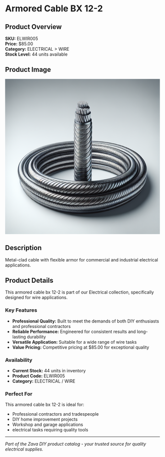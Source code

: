# Armored Cable BX 12-2

## Product Overview

**SKU:** ELWIR005  
**Price:** $85.00  
**Category:** ELECTRICAL > WIRE  
**Stock Level:** 44 units available  

## Product Image

![Armored Cable BX 12-2](https://raw.githubusercontent.com/microsoft/ai-tour-26-zava-diy-dataset-plus-mcp/refs/heads/main/images/electrical_wire_armored_cable_bx_12_2_20250620_205012.png)

## Description

Metal-clad cable with flexible armor for commercial and industrial electrical applications.

## Product Details

This armored cable bx 12-2 is part of our Electrical collection, specifically designed for wire applications. 

### Key Features

- **Professional Quality:** Built to meet the demands of both DIY enthusiasts and professional contractors
- **Reliable Performance:** Engineered for consistent results and long-lasting durability
- **Versatile Application:** Suitable for a wide range of wire tasks
- **Value Pricing:** Competitive pricing at $85.00 for exceptional quality

### Availability

- **Current Stock:** 44 units in inventory
- **Product Code:** ELWIR005
- **Category:** ELECTRICAL / WIRE

### Perfect For

This armored cable bx 12-2 is ideal for:
- Professional contractors and tradespeople
- DIY home improvement projects  
- Workshop and garage applications
- electrical tasks requiring quality tools

---

*Part of the Zava DIY product catalog - your trusted source for quality electrical supplies.*
